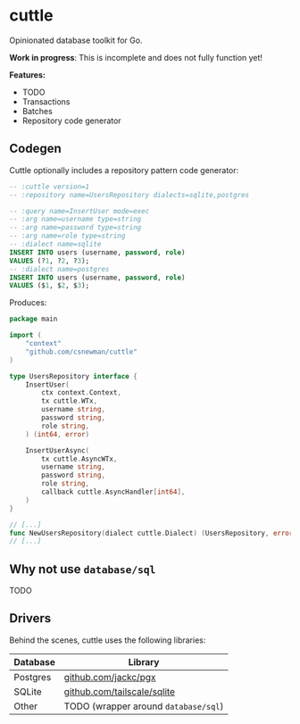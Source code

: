 # cuttle
Opinionated database toolkit for Go.

**Work in progress**: This is incomplete and does not fully function yet!

**Features:**

- TODO
- Transactions
- Batches
- Repository code generator

## Codegen

Cuttle optionally includes a repository pattern code generator: 

```sql
-- :cuttle version=1
-- :repository name=UsersRepository dialects=sqlite,postgres

-- :query name=InsertUser mode=exec
-- :arg name=username type=string
-- :arg name=password type=string
-- :arg name=role type=string
-- :dialect name=sqlite
INSERT INTO users (username, password, role)
VALUES (?1, ?2, ?3);
-- :dialect name=postgres
INSERT INTO users (username, password, role)
VALUES ($1, $2, $3);
```

Produces:

```go
package main

import (
	"context"
	"github.com/csnewman/cuttle"
)

type UsersRepository interface {
	InsertUser(
		ctx context.Context,
		tx cuttle.WTx,
		username string,
		password string,
		role string,
	) (int64, error)

	InsertUserAsync(
		tx cuttle.AsyncWTx,
		username string,
		password string,
		role string,
		callback cuttle.AsyncHandler[int64],
	)
}

// [...]
func NewUsersRepository(dialect cuttle.Dialect) (UsersRepository, error) {
// [...]
```

## Why not use `database/sql`

TODO

## Drivers

Behind the scenes, cuttle uses the following libraries:

| Database | Library                                                            |
|----------|--------------------------------------------------------------------|
| Postgres | [github.com/jackc/pgx](https://github.com/jackc/pgx)               |
| SQLite   | [github.com/tailscale/sqlite](https://github.com/tailscale/sqlite) |
| Other    | TODO (wrapper around `database/sql`)                               |
